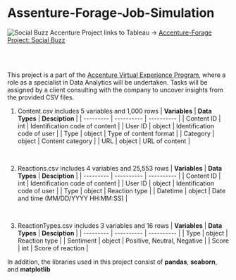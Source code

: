 # Assenture-Forage-Job-Simulation
![Social Buzz Accenture Project](https://github.com/ffasnil/Assenture-Forage-Job-Simulation/assets/89661712/669049bf-455e-4265-bd1b-75152d65e6cd)
links to Tableau -> [Accenture-Forage Project: Social Buzz](https://public.tableau.com/views/Accenture-ForageProjectSocialBuzz/Dashboard1?:language=en-US&:sid=&:display_count=n&:origin=viz_share_link)

</br>
</br>

This project is a part of the [Accenture Virtual Experience Program](https://www.accenture.com/gb-en/careers/local/virtual-experience-program), where a role as a specialist in Data Analytics will be undertaken. Tasks will be assigned by a client consulting with the company to uncover insights from the provided CSV files.


1) Content.csv includes 5 variables and 1,000 rows
   | **Variables** | **Data Types** | **Desciption** |
   | --------- | ---------- | ---------- |
   | Content ID | int | Identification code of content |
   | User ID | object | Identification code of user |
   | Type | object | Type of content format |
   | Category | object | Content category |
   | URL | object | URL of content |
   
</br>

2) Reactions.csv includes 4 variables and 25,553 rows
   | **Variables** | **Data Types** | **Desciption** |
   | --------- | ---------- | ---------- |
   | Content ID | int | Identification code of content |
   | User ID | object | Identification code of user |
   | Type | object | Reaction type |
   | Datetime | object | Date and time (MM/DD/YYYY HH:MM:SS) |

</br>

3) ReactionTypes.csv includes 3 variables and 16 rows
    | **Variables** | **Data Types** | **Desciption** |
   | --------- | ---------- | ---------- |
   | Type | object | Reaction type |
   | Sentiment | object | Positive, Neutral, Negative |
   | Score | int | Score of reaction |

In addition, the libraries used in this project consist of **pandas**, **seaborn**, and **matplotlib**
   
